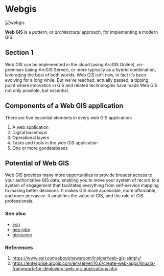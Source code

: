 # Webgis
![webgis](https://www.webgis.net/images/post-image/Responsive-Design-WebGIS.png)

**Web GIS** is a *pattern*, or *architectural* approach, for implementing a modern GIS. 


## Section 1
Web GIS can be implemented in the cloud (using ArcGIS Online), on-premises (using ArcGIS Server), or more typically as a hybrid combination, leveraging the best of both worlds.
Web GIS isn’t new, in fact it’s been evolving for a long while. But we’ve reached, actually passed, a tipping point where innovation in GIS and related technologies have made Web GIS not only possible, but essential.


## Components of a Web GIS application
There are five essential elements in every web GIS application:

1. A web application
2. Digital basemaps
3. Operational layers
4. Tasks and tools in the web GIS application
5. One or more geodatabases
 

## Potential of Web GIS
Web GIS provides many more opportunities to provide broader access to your authoritative GIS data, enabling you to move your system of record to a system of engagement that facilitates everything from self-service mapping to making better decisions. It makes GIS more accessible, more affordable, and more pervasive. It amplifies the value of GIS, and the role of GIS professionals.


### See also
- [Esri](esri.com)
- [geo jobe](geo-jobe.com)
- [gislounge](https://www.gislounge.com/section-1-a-quick-introduction-to-gis-and-webgis/)

### References
1. https://www.esri.com/about/newsroom/insider/web-gis-simply/
2. https://enterprise.arcgis.com/en/server/10.6/create-web-apps/linux/a-framework-for-deploying-web-gis-applications.htm